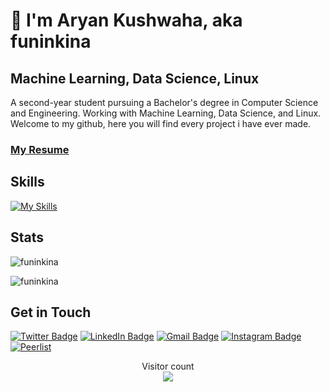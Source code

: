 # 👋 I'm Aryan Kushwaha, aka funinkina
## Machine Learning, Data Science, Linux
A second-year student pursuing a Bachelor's degree in Computer Science and Engineering. Working with Machine Learning, Data Science, and Linux. Welcome to my github, here you will find every project i have ever made.

### [My Resume](https://drive.google.com/file/d/1ynpgc301hM8aEIhykQEgmqHRzS64Bd4I/view?usp=sharing)

## Skills
[![My Skills](https://skillicons.dev/icons?i=py,opencv,tensorflow,pytorch,sklearn,arch,raspberrypi,arduino,docker,anaconda,go,java,linux,c,cpp,flask,lua,mysql,selenium,fastapi,cmake,bash,mongodb,vim,gcp,git,github,html,css,sass,js,react,sqlite,postman,svg,idea,ps,pr,figma,npm&perline=8)](https://skillicons.dev)


## Stats
<p><img align="center" src="https://github-readme-stats.vercel.app/api/top-langs?username=funinkina&show_icons=true&locale=en&layout=compact" alt="funinkina" /></p>
  <p><img align="center" src="https://github-readme-streak-stats.herokuapp.com/?user=funinkina&" alt="funinkina" /></p>

## Get in Touch
[![Twitter Badge](https://img.shields.io/badge/Twitter-1D9BF0?logo=twitter&logoColor=fff&style=for-the-badge)](http://www.twitter.com/funinkina "![Twitter Badge](https://img.shields.io/badge/Twitter-1D9BF0?logo=twitter&logoColor=fff&style=for-the-badge)") [ ![LinkedIn Badge](https://img.shields.io/badge/LinkedIn-0A66C2?logo=linkedin&logoColor=fff&style=for-the-badge)](http://www.linkedin.com/in/funinkina " ![LinkedIn Badge](https://img.shields.io/badge/LinkedIn-0A66C2?logo=linkedin&logoColor=fff&style=for-the-badge)") [![Gmail Badge](https://img.shields.io/badge/Gmail-EA4335?logo=gmail&logoColor=fff&style=for-the-badge)](mailto:aryankushwaha3101@gmail.com "![Gmail Badge](https://img.shields.io/badge/Gmail-EA4335?logo=gmail&logoColor=fff&style=for-the-badge)") [![Instagram Badge](https://img.shields.io/badge/Instagram-E4405F?logo=instagram&logoColor=fff&style=for-the-badge)](https://www.instagram.com/funinkina) [![Peerlist](https://github-readme-badge.peerlist.io/api/funinkina?style=for-the-badge)](https://peerlist.io/funinkina)

<p align="center">
  Visitor count<br>
  <img src="https://profile-counter.glitch.me/funinkina/count.svg" />
</p>
